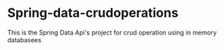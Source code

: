 # Spring-data-crudoperations
This is the Spring Data Api's project for crud operation using in memory databasees
